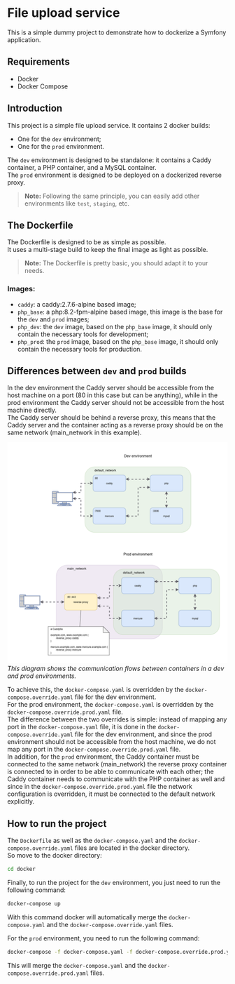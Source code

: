 # File upload service
This is a simple dummy project to demonstrate how to dockerize a Symfony application.

## Requirements
- Docker
- Docker Compose

## Introduction
This project is a simple file upload service.
It contains 2 docker builds:
- One for the `dev` environment;
- One for the `prod` environment.

The `dev` environment is designed to be standalone: it contains a Caddy container, a PHP container, and a MySQL container.<br>
The `prod` environment is designed to be deployed on a dockerized reverse proxy.

> **Note:** Following the same principle, you can easily add other environments like `test`, `staging`, etc.

## The Dockerfile
The Dockerfile is designed to be as simple as possible.<br>
It uses a multi-stage build to keep the final image as light as possible.<br>

> **Note:** The Dockerfile is pretty basic, you should adapt it to your needs.

### Images:
- `caddy`: a caddy:2.7.6-alpine based image;
- `php_base`: a php:8.2-fpm-alpine based image, this image is the base for the `dev` and `prod` images;
- `php_dev`: the `dev` image, based on the `php_base` image, it should only contain the necessary tools for development;
- `php_prod`: the `prod` image, based on the `php_base` image, it should only contain the necessary tools for production.

## Differences between `dev` and `prod` builds

In the dev environment the Caddy server should be accessible from the host machine on a port (80 in this case but can be anything),
while in the prod environment the Caddy server should not be accessible from the host machine directly.<br>
The Caddy server should be behind a reverse proxy, this means that the Caddy server and the container acting as a reverse proxy should be on the same network (main_network in this example).

![Docker diagram](./wiki/reverse_proxy.png)
*This diagram shows the communication flows between containers in a dev and prod environments.*

To achieve this, the `docker-compose.yaml` is overridden by the `docker-compose.override.yaml` file for the dev environment.<br>
For the prod environment, the `docker-compose.yaml` is overridden by the `docker-compose.override.prod.yaml` file.<br>
The difference between the two overrides is simple: instead of mapping any port in the `docker-compose.yaml` file, it is done in the `docker-compose.override.yaml` file for the dev environment, and since the prod environment should not be accessible from the host machine, we do not map any port in the `docker-compose.override.prod.yaml` file.<br>
In addition, for the `prod` environment, the Caddy container must be connected to the same network (main_network) the reverse proxy container is connected to in order to be able to communicate with each other;
the Caddy container needs to communicate with the PHP container as well and since in the `docker-compose.override.prod.yaml` file the network configuration is overridden, it must be connected to the default network explicitly.

## How to run the project
The ```Dockerfile``` as well as the ```docker-compose.yaml``` and the ```docker-compose.override.yaml``` files are located in the docker directory.<br>
So move to the docker directory:
```bash
cd docker
```
Finally, to run the project for the `dev` environment, you just need to run the following command:
```bash
docker-compose up
```
With this command docker will automatically merge the `docker-compose.yaml` and the `docker-compose.override.yaml` files.

For the `prod` environment, you need to run the following command:
```bash
docker-compose -f docker-compose.yaml -f docker-compose.override.prod.yaml up
```
This will merge the `docker-compose.yaml` and the `docker-compose.override.prod.yaml` files.

